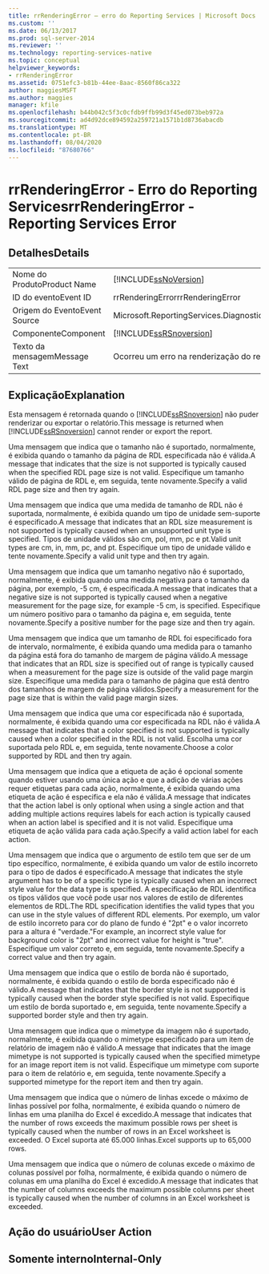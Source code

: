 ```yaml
---
title: rrRenderingError – erro do Reporting Services | Microsoft Docs
ms.custom: ''
ms.date: 06/13/2017
ms.prod: sql-server-2014
ms.reviewer: ''
ms.technology: reporting-services-native
ms.topic: conceptual
helpviewer_keywords:
- rrRenderingError
ms.assetid: 0751efc3-b81b-44ee-8aac-8560f86ca322
author: maggiesMSFT
ms.author: maggies
manager: kfile
ms.openlocfilehash: b44b042c5f3c0cfdb9ffb99d3f45ed073beb972a
ms.sourcegitcommit: ad4d92dce894592a259721a1571b1d8736abacdb
ms.translationtype: MT
ms.contentlocale: pt-BR
ms.lasthandoff: 08/04/2020
ms.locfileid: "87680766"
---
```

# <a name="rrrenderingerror---reporting-services-error"></a><span data-ttu-id="5fef0-102">rrRenderingError - Erro do Reporting Services</span><span class="sxs-lookup"><span data-stu-id="5fef0-102">rrRenderingError - Reporting Services Error</span></span>
    
## <a name="details"></a><span data-ttu-id="5fef0-103">Detalhes</span><span class="sxs-lookup"><span data-stu-id="5fef0-103">Details</span></span>  
  
|||  
|-|-|  
|<span data-ttu-id="5fef0-104">Nome do Produto</span><span class="sxs-lookup"><span data-stu-id="5fef0-104">Product Name</span></span>|[!INCLUDE[ssNoVersion](../../includes/ssnoversion-md.md)]|  
|<span data-ttu-id="5fef0-105">ID do evento</span><span class="sxs-lookup"><span data-stu-id="5fef0-105">Event ID</span></span>|<span data-ttu-id="5fef0-106">rrRenderingError</span><span class="sxs-lookup"><span data-stu-id="5fef0-106">rrRenderingError</span></span>|  
|<span data-ttu-id="5fef0-107">Origem do Evento</span><span class="sxs-lookup"><span data-stu-id="5fef0-107">Event Source</span></span>|<span data-ttu-id="5fef0-108">Microsoft.ReportingServices.Diagnostics.Utilities.ErrorStrings.resources.Strings</span><span class="sxs-lookup"><span data-stu-id="5fef0-108">Microsoft.ReportingServices.Diagnostics.Utilities.ErrorStrings.resources.Strings</span></span>|  
|<span data-ttu-id="5fef0-109">Componente</span><span class="sxs-lookup"><span data-stu-id="5fef0-109">Component</span></span>|[!INCLUDE[ssRSnoversion](../../includes/ssrsnoversion-md.md)]|  
|<span data-ttu-id="5fef0-110">Texto da mensagem</span><span class="sxs-lookup"><span data-stu-id="5fef0-110">Message Text</span></span>|<span data-ttu-id="5fef0-111">Ocorreu um erro na renderização do relatório.</span><span class="sxs-lookup"><span data-stu-id="5fef0-111">An error occurred during rendering of the report.</span></span> <span data-ttu-id="5fef0-112">(rrRenderingError) %1</span><span class="sxs-lookup"><span data-stu-id="5fef0-112">(rrRenderingError) %1</span></span>|  
  
## <a name="explanation"></a><span data-ttu-id="5fef0-113">Explicação</span><span class="sxs-lookup"><span data-stu-id="5fef0-113">Explanation</span></span>  
 <span data-ttu-id="5fef0-114">Esta mensagem é retornada quando o [!INCLUDE[ssRSnoversion](../../includes/ssrsnoversion-md.md)] não puder renderizar ou exportar o relatório.</span><span class="sxs-lookup"><span data-stu-id="5fef0-114">This message is returned when [!INCLUDE[ssRSnoversion](../../includes/ssrsnoversion-md.md)] cannot render or export the report.</span></span>  
  
 <span data-ttu-id="5fef0-115">Uma mensagem que indica que o tamanho não é suportado, normalmente, é exibida quando o tamanho da página de RDL especificada não é válida.</span><span class="sxs-lookup"><span data-stu-id="5fef0-115">A message that indicates that the size is not supported is typically caused when the specified RDL page size is not valid.</span></span> <span data-ttu-id="5fef0-116">Especifique um tamanho válido de página de RDL e, em seguida, tente novamente.</span><span class="sxs-lookup"><span data-stu-id="5fef0-116">Specify a valid RDL page size and then try again.</span></span>  
  
 <span data-ttu-id="5fef0-117">Uma mensagem que indica que uma medida de tamanho de RDL não é suportada, normalmente, é exibida quando um tipo de unidade sem-suporte é especificado.</span><span class="sxs-lookup"><span data-stu-id="5fef0-117">A message that indicates that an RDL size measurement is not supported is typically caused when an unsupported unit type is specified.</span></span> <span data-ttu-id="5fef0-118">Tipos de unidade válidos são cm, pol, mm, pc e pt.</span><span class="sxs-lookup"><span data-stu-id="5fef0-118">Valid unit types are cm, in, mm, pc, and pt.</span></span> <span data-ttu-id="5fef0-119">Especifique um tipo de unidade válido e tente novamente.</span><span class="sxs-lookup"><span data-stu-id="5fef0-119">Specify a valid unit type and then try again.</span></span>  
  
 <span data-ttu-id="5fef0-120">Uma mensagem que indica que um tamanho negativo não é suportado, normalmente, é exibida quando uma medida negativa para o tamanho da página, por exemplo, -5 cm, é especificada.</span><span class="sxs-lookup"><span data-stu-id="5fef0-120">A message that indicates that a negative size is not supported is typically caused when a negative measurement for the page size, for example -5 cm, is specified.</span></span> <span data-ttu-id="5fef0-121">Especifique um número positivo para o tamanho da página e, em seguida, tente novamente.</span><span class="sxs-lookup"><span data-stu-id="5fef0-121">Specify a positive number for the page size and then try again.</span></span>  
  
 <span data-ttu-id="5fef0-122">Uma mensagem que indica que um tamanho de RDL foi especificado fora de intervalo, normalmente, é exibida quando uma medida para o tamanho da página está fora do tamanho de margem de página válido.</span><span class="sxs-lookup"><span data-stu-id="5fef0-122">A message that indicates that an RDL size is specified out of range is typically caused when a measurement for the page size is outside of the valid page margin size.</span></span> <span data-ttu-id="5fef0-123">Especifique uma medida para o tamanho de página que está dentro dos tamanhos de margem de página válidos.</span><span class="sxs-lookup"><span data-stu-id="5fef0-123">Specify a measurement for the page size that is within the valid page margin sizes.</span></span>  
  
 <span data-ttu-id="5fef0-124">Uma mensagem que indica que uma cor especificada não é suportada, normalmente, é exibida quando uma cor especificada na RDL não é válida.</span><span class="sxs-lookup"><span data-stu-id="5fef0-124">A message that indicates that a color specified is not supported is typically caused when a color specified in the RDL is not valid.</span></span> <span data-ttu-id="5fef0-125">Escolha uma cor suportada pelo RDL e, em seguida, tente novamente.</span><span class="sxs-lookup"><span data-stu-id="5fef0-125">Choose a color supported by RDL and then try again.</span></span>  
  
 <span data-ttu-id="5fef0-126">Uma mensagem que indica que a etiqueta de ação é opcional somente quando estiver usando uma única ação e que a adição de várias ações requer etiquetas para cada ação, normalmente, é exibida quando uma etiqueta de ação é especifica e ela não é válida.</span><span class="sxs-lookup"><span data-stu-id="5fef0-126">A message that indicates that the action label is only optional when using a single action and that adding multiple actions requires labels for each action is typically caused when an action label is specified and it is not valid.</span></span> <span data-ttu-id="5fef0-127">Especifique uma etiqueta de ação válida para cada ação.</span><span class="sxs-lookup"><span data-stu-id="5fef0-127">Specify a valid action label for each action.</span></span>  
  
 <span data-ttu-id="5fef0-128">Uma mensagem que indica que o argumento de estilo tem que ser de um tipo específico, normalmente, é exibida quando um valor de estilo incorreto para o tipo de dados é especificado.</span><span class="sxs-lookup"><span data-stu-id="5fef0-128">A message that indicates the style argument has to be of a specific type is typically caused when an incorrect style value for the data type is specified.</span></span> <span data-ttu-id="5fef0-129">A especificação de RDL identifica os tipos válidos que você pode usar nos valores de estilo de diferentes elementos de RDL.</span><span class="sxs-lookup"><span data-stu-id="5fef0-129">The RDL specification identifies the valid types that you can use in the style values of different RDL elements.</span></span> <span data-ttu-id="5fef0-130">Por exemplo, um valor de estilo incorreto para cor do plano de fundo é "2pt" e o valor incorreto para a altura é "verdade."</span><span class="sxs-lookup"><span data-stu-id="5fef0-130">For example, an incorrect style value for background color is "2pt" and incorrect value for height is "true".</span></span> <span data-ttu-id="5fef0-131">Especifique um valor correto e, em seguida, tente novamente.</span><span class="sxs-lookup"><span data-stu-id="5fef0-131">Specify a correct value and then try again.</span></span>  
  
 <span data-ttu-id="5fef0-132">Uma mensagem que indica que o estilo de borda não é suportado, normalmente, é exibida quando o estilo de borda especificado não é válido.</span><span class="sxs-lookup"><span data-stu-id="5fef0-132">A message that indicates that the border style is not supported is typically caused when the border style specified is not valid.</span></span> <span data-ttu-id="5fef0-133">Especifique um estilo de borda suportado e, em seguida, tente novamente.</span><span class="sxs-lookup"><span data-stu-id="5fef0-133">Specify a supported border style and then try again.</span></span>  
  
 <span data-ttu-id="5fef0-134">Uma mensagem que indica que o mimetype da imagem não é suportado, normalmente, é exibida quando o mimetype especificado para um item de relatório de imagem não é válido.</span><span class="sxs-lookup"><span data-stu-id="5fef0-134">A message that indicates that the image mimetype is not supported is typically caused when the specified mimetype for an image report item is not valid.</span></span> <span data-ttu-id="5fef0-135">Especifique um mimetype com suporte para o item de relatório e, em seguida, tente novamente.</span><span class="sxs-lookup"><span data-stu-id="5fef0-135">Specify a supported mimetype for the report item and then try again.</span></span>  
  
 <span data-ttu-id="5fef0-136">Uma mensagem que indica que o número de linhas excede o máximo de linhas possível por folha, normalmente, é exibida quando o número de linhas em uma planilha do Excel é excedido.</span><span class="sxs-lookup"><span data-stu-id="5fef0-136">A message that indicates that the number of rows exceeds the maximum possible rows per sheet is typically caused when the number of rows in an Excel worksheet is exceeded.</span></span> <span data-ttu-id="5fef0-137">O Excel suporta até 65.000 linhas.</span><span class="sxs-lookup"><span data-stu-id="5fef0-137">Excel supports up to 65,000 rows.</span></span>  
  
 <span data-ttu-id="5fef0-138">Uma mensagem que indica que o número de colunas excede o máximo de colunas possível por folha, normalmente, é exibida quando o número de colunas em uma planilha do Excel é excedido.</span><span class="sxs-lookup"><span data-stu-id="5fef0-138">A message that indicates that the number of columns exceeds the maximum possible columns per sheet is typically caused when the number of columns in an Excel worksheet is exceeded.</span></span>  
  
## <a name="user-action"></a><span data-ttu-id="5fef0-139">Ação do usuário</span><span class="sxs-lookup"><span data-stu-id="5fef0-139">User Action</span></span>  
  
## <a name="internal-only"></a><span data-ttu-id="5fef0-140">Somente interno</span><span class="sxs-lookup"><span data-stu-id="5fef0-140">Internal-Only</span></span>  
  
